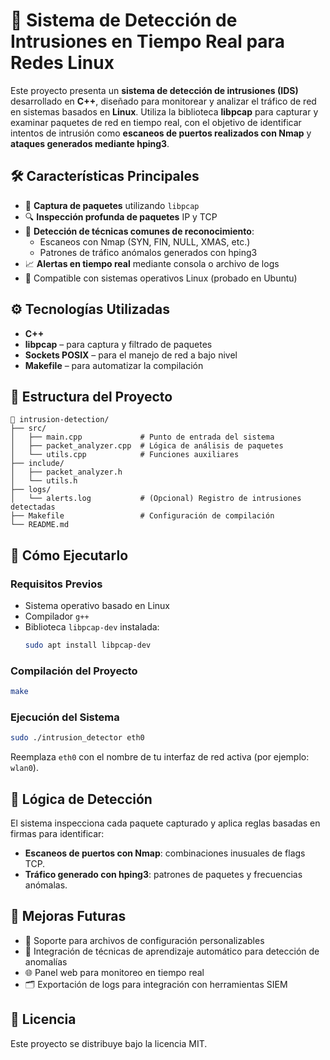 # 🔐 Sistema de Detección de Intrusiones en Tiempo Real para Redes Linux

Este proyecto presenta un **sistema de detección de intrusiones (IDS)** desarrollado en **C++**, diseñado para monitorear y analizar el tráfico de red en sistemas basados en **Linux**. Utiliza la biblioteca **libpcap** para capturar y examinar paquetes de red en tiempo real, con el objetivo de identificar intentos de intrusión como **escaneos de puertos realizados con Nmap** y **ataques generados mediante hping3**.

## 🛠️ Características Principales

- 📡 **Captura de paquetes** utilizando `libpcap`
- 🔍 **Inspección profunda de paquetes** IP y TCP
- 🚨 **Detección de técnicas comunes de reconocimiento**:
  - Escaneos con Nmap (SYN, FIN, NULL, XMAS, etc.)
  - Patrones de tráfico anómalos generados con hping3
- 📈 **Alertas en tiempo real** mediante consola o archivo de logs
- 🐧 Compatible con sistemas operativos Linux (probado en Ubuntu)

## ⚙️ Tecnologías Utilizadas

- **C++**
- **libpcap** – para captura y filtrado de paquetes
- **Sockets POSIX** – para el manejo de red a bajo nivel
- **Makefile** – para automatizar la compilación

## 📂 Estructura del Proyecto

```
📁 intrusion-detection/
├── src/
│   ├── main.cpp             # Punto de entrada del sistema
│   ├── packet_analyzer.cpp  # Lógica de análisis de paquetes
│   └── utils.cpp            # Funciones auxiliares
├── include/
│   ├── packet_analyzer.h
│   └── utils.h
├── logs/
│   └── alerts.log           # (Opcional) Registro de intrusiones detectadas
├── Makefile                 # Configuración de compilación
└── README.md
```

## 🚀 Cómo Ejecutarlo

### Requisitos Previos

- Sistema operativo basado en Linux
- Compilador `g++`
- Biblioteca `libpcap-dev` instalada:
  ```bash
  sudo apt install libpcap-dev
  ```

### Compilación del Proyecto

```bash
make
```

### Ejecución del Sistema

```bash
sudo ./intrusion_detector eth0
```

Reemplaza `eth0` con el nombre de tu interfaz de red activa (por ejemplo: `wlan0`).

## 🧪 Lógica de Detección

El sistema inspecciona cada paquete capturado y aplica reglas basadas en firmas para identificar:

- **Escaneos de puertos con Nmap**: combinaciones inusuales de flags TCP.
- **Tráfico generado con hping3**: patrones de paquetes y frecuencias anómalas.

## 📌 Mejoras Futuras

- 📄 Soporte para archivos de configuración personalizables
- 🧠 Integración de técnicas de aprendizaje automático para detección de anomalías
- 🌐 Panel web para monitoreo en tiempo real
- 🗂 Exportación de logs para integración con herramientas SIEM

## 📄 Licencia

Este proyecto se distribuye bajo la licencia MIT.
